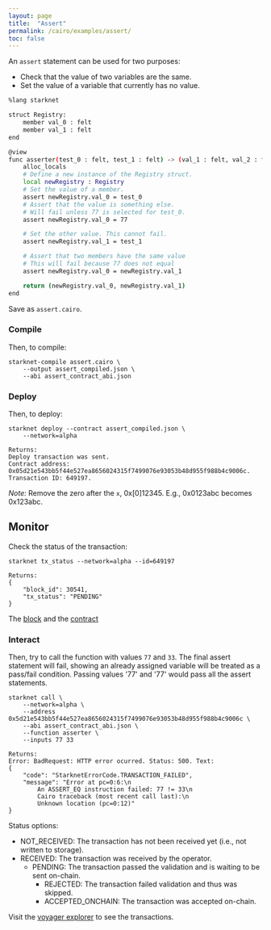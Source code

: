 ```yaml
---
layout: page
title:  "Assert"
permalink: /cairo/examples/assert/
toc: false
---
```


An `assert` statement can be used for two purposes:

- Check that the value of two variables are the same.
- Set the value of a variable that currently has no value.

```sh
%lang starknet

struct Registry:
    member val_0 : felt
    member val_1 : felt
end

@view
func asserter(test_0 : felt, test_1 : felt) -> (val_1 : felt, val_2 : felt):
    alloc_locals
    # Define a new instance of the Registry struct.
    local newRegistry : Registry
    # Set the value of a member.
    assert newRegistry.val_0 = test_0
    # Assert that the value is something else.
    # Will fail unless 77 is selected for test_0.
    assert newRegistry.val_0 = 77

    # Set the other value. This cannot fail.
    assert newRegistry.val_1 = test_1

    # Assert that two members have the same value
    # This will fail because 77 does not equal
    assert newRegistry.val_0 = newRegistry.val_1

    return (newRegistry.val_0, newRegistry.val_1)
end
```
Save as `assert.cairo`.

### Compile

Then, to compile:
```
starknet-compile assert.cairo \
    --output assert_compiled.json \
    --abi assert_contract_abi.json
```
### Deploy

Then, to deploy:
```
starknet deploy --contract assert_compiled.json \
    --network=alpha

Returns:
Deploy transaction was sent.
Contract address: 0x05d21e543bb5f44e527ea8656024315f7499076e93053b48d955f988b4c9006c.
Transaction ID: 649197.
```

*Note:* Remove the zero after the `x`, 0x[0]12345. E.g., 0x0123abc becomes 0x123abc.

## Monitor

Check the status of the transaction:

```
starknet tx_status --network=alpha --id=649197

Returns:
{
    "block_id": 30541,
    "tx_status": "PENDING"
}
```
The [block](https://voyager.online/block/30541) and the
[contract](https://voyager.online/contract/0x5d21e543bb5f44e527ea8656024315f7499076e93053b48d955f988b4c9006c#state)

### Interact

Then, try to call the function with values `77` and `33`. The final assert statement will fail,
showing an already assigned variable will be treated as a pass/fail condition. Passing values
'77' and '77' would pass all the assert statements.

```
starknet call \
    --network=alpha \
    --address 0x5d21e543bb5f44e527ea8656024315f7499076e93053b48d955f988b4c9006c \
    --abi assert_contract_abi.json \
    --function asserter \
    --inputs 77 33

Returns:
Error: BadRequest: HTTP error ocurred. Status: 500. Text:
{
    "code": "StarknetErrorCode.TRANSACTION_FAILED",
    "message": "Error at pc=0:6:\n
        An ASSERT_EQ instruction failed: 77 != 33\n
        Cairo traceback (most recent call last):\n
        Unknown location (pc=0:12)"
}
```

Status options:

- NOT_RECEIVED: The transaction has not been received yet (i.e., not written to storage).
- RECEIVED: The transaction was received by the operator.
    - PENDING: The transaction passed the validation and is waiting to be sent on-chain.
        - REJECTED: The transaction failed validation and thus was skipped.
        - ACCEPTED_ONCHAIN: The transaction was accepted on-chain.


Visit the [voyager explorer](https://voyager.online/) to see the transactions.